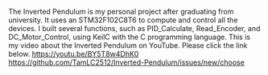 The Inverted Pendulum is my personal project after graduating from university.
It uses an STM32F102C8T6 to compute and control all the devices.
I built several functions, such as PID_Calculate, Read_Encoder, and DC_Motor_Control, using KeilC with the C programming language.
This is my video about the Inverted Pendulum on YouTube. Please click the link below.
https://youtu.be/BY5T8w4DhK0
https://github.com/TamLC2512/Inverted-Pendulum/issues/new/choose
